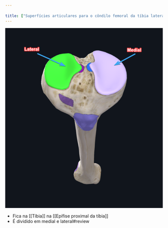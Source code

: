 ```yaml
---

title: ["Superfícies articulares para o côndilo femoral da tíbia lateral e medial"]
---
```

![Pasted image 20210413170824.png](Pasted%20image%2020210413170824.png)
+ Fica na [[Tíbia]] na [[Epífise proximal da tíbia]]
+ É dividido em medial e lateral#review 
